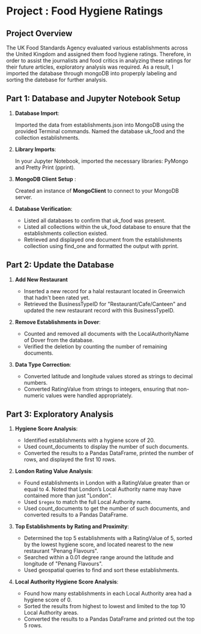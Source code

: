 # Project : Food Hygiene Ratings
## Project Overview
The UK Food Standards Agency evaluated various establishments across the United Kingdom and assigned them food hygiene ratings. Therefore, in order to assist the journalists and food critics in analyzing these ratings for their future articles, exploratory analysis was required. As a result, I imported the database through mongoDB into properply labeling and sorting the datebase for further analysis.
## Part 1: Database and Jupyter Notebook Setup
1. **Database Import**:
    
    Imported the data from establishments.json into MongoDB using the provided Terminal commands. Named the database uk_food and the collection establishments.

2. **Library Imports**:

    In your Jupyter Notebook, imported the necessary libraries: PyMongo and Pretty Print (pprint).

3. **MongoDB Client Setup** : 

    Created an instance of **MongoClient** to connect to your MongoDB server.

4. **Database Verification**:

    - Listed all databases to confirm that uk_food was present.
    - Listed all collections within the uk_food database to ensure that the establishments collection existed.
    - Retrieved and displayed one document from the establishments collection using find_one and formatted the output with pprint.

## Part 2: Update the Database
1. **Add New Restaurant**
    - Inserted a new record for a halal restaurant located in Greenwich that hadn't been rated yet.
    - Retrieved the BusinessTypeID for "Restaurant/Cafe/Canteen" and updated the new restaurant record with this BusinessTypeID.
    
2. **Remove Establishments in Dover**:
    - Counted and removed all documents with the LocalAuthorityName of Dover from the database.
    - Verified the deletion by counting the number of remaining documents.
    
3. **Data Type Correction**:
    - Converted latitude and longitude values stored as strings to decimal numbers.
    - Converted RatingValue from strings to integers, ensuring that non-numeric values were handled appropriately.
    
## Part 3: Exploratory Analysis
1. **Hygiene Score Analysis**:

    - Identified establishments with a hygiene score of 20.
    - Used count_documents to display the number of such documents.
    - Converted the results to a Pandas DataFrame, printed the number of rows, and displayed the first 10 rows.
    
2. **London Rating Value Analysis**:

    - Found establishments in London with a RatingValue greater than or equal to 4. Noted that London’s Local Authority name may have contained more than just "London".
    - Used `$regex` to match the full Local Authority name.
    - Used count_documents to get the number of such documents, and converted results to a Pandas DataFrame.

3. **Top Establishments by Rating and Proximity**:

    - Determined the top 5 establishments with a RatingValue of 5, sorted by the lowest hygiene score, and located nearest to the new restaurant "Penang Flavours".
    - Searched within a 0.01 degree range around the latitude and longitude of "Penang Flavours".
    - Used geospatial queries to find and sort these establishments.

4. **Local Authority Hygiene Score Analysis**:

    - Found how many establishments in each Local Authority area had a hygiene score of 0.
    - Sorted the results from highest to lowest and limited to the top 10 Local Authority areas.
    - Converted the results to a Pandas DataFrame and printed out the top 5 rows.

